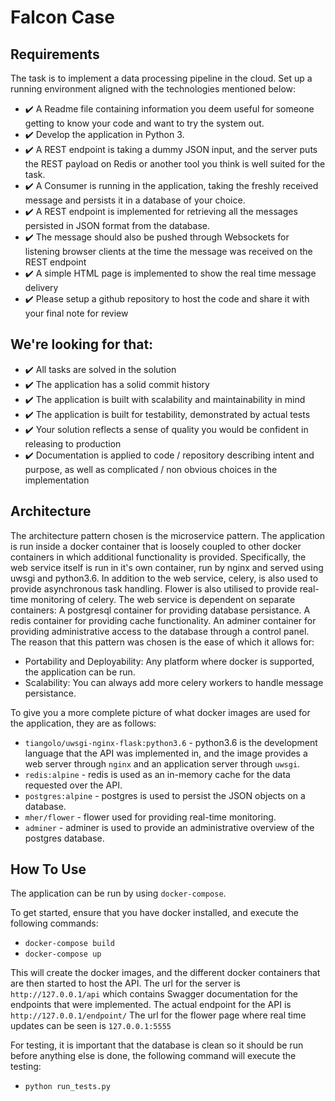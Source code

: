 # Falcon Case

## Requirements
The task is to implement a data processing pipeline in the cloud. Set up a running environment aligned with the technologies mentioned below:

- :heavy_check_mark: A Readme file containing information you deem useful for someone getting to know your code and want to try the system out.
- :heavy_check_mark: Develop the application in Python 3.
- :heavy_check_mark: A REST endpoint is taking a dummy JSON input, and the server puts the REST payload on Redis or another tool you think is well suited for the task.
- :heavy_check_mark: A Consumer is running in the application, taking the freshly received message and persists it in a database of your choice.
- :heavy_check_mark: A REST endpoint is implemented for retrieving all the messages persisted in JSON format from the database.
- :heavy_check_mark: The message should also be pushed through Websockets for listening browser clients at the time the message was received on the REST endpoint
- :heavy_check_mark: A simple HTML page is implemented to show the real time message delivery
- :heavy_check_mark: Please setup a github repository to host the code and share it with your final note for review

## We're looking for that:

- :heavy_check_mark: All tasks are solved in the solution
- :heavy_check_mark: The application has a solid commit history
- :heavy_check_mark: The application is built with scalability and maintainability in mind
- :heavy_check_mark: The application is built for testability, demonstrated by actual tests
- :heavy_check_mark: Your solution reflects a sense of quality you would be confident in releasing to production
- :heavy_check_mark: Documentation is applied to code / repository describing intent and purpose, as well as complicated / non obvious choices in the implementation

## Architecture
The architecture pattern chosen is the microservice pattern. 
The application is run inside a docker container that is loosely coupled to other docker containers in which additional functionality is provided.
Specifically, the web service itself is run in it's own container, run by nginx and served using uwsgi and python3.6. 
In addition to the web service, celery, is also used to provide asynchronous task handling.
Flower is also utilised to provide real-time monitoring of celery.
The web service is dependent on separate containers: A postgresql container for providing database persistance. A redis container for providing cache functionality. An adminer container for providing administrative access to the database through a control panel.
The reason that this pattern was chosen is the ease of which it allows for:
- Portability and Deployability: Any platform where docker is supported, the application can be run.
- Scalability: You can always add more celery workers to handle message persistance.

To give you a more complete picture of what docker images are used for the application, they are as follows:

- `tiangolo/uwsgi-nginx-flask:python3.6` - python3.6 is the development language that the API was implemented in, and the image provides a web server through `nginx` and an application server through `uwsgi`.
- `redis:alpine` - redis is used as an in-memory cache for the data requested over the API.
- `postgres:alpine` - postgres is used to persist the JSON objects on a database.
- `mher/flower` - flower used for providing real-time monitoring.
- `adminer` - adminer is used to provide an administrative overview of the postgres database.

## How To Use
The application can be run by using `docker-compose`.

To get started, ensure that you have docker installed, and execute the following commands:

- `docker-compose build`
- `docker-compose up`

This will create the docker images, and the different docker containers that are then started to host the API. The url for the server is `http://127.0.0.1/api` which contains Swagger documentation for the endpoints that were implemented. The actual endpoint for the API is `http://127.0.0.1/endpoint/` The url for the flower page where real time updates can be seen is `127.0.0.1:5555`

For testing, it is important that the database is clean so it should be run before anything else is done, the following command will execute the testing:

- `python run_tests.py`
